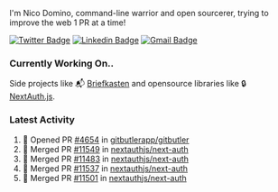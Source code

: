
I'm Nico Domino, command-line warrior and open sourcerer, trying to improve the web 1 PR at a time!

[![Twitter Badge](https://img.shields.io/badge/-@ndom91-1ca0f1?style=flat-square&labelColor=1ca0f1&logo=twitter&logoColor=white&link=https://twitter.com/ndom91)](https://twitter.com/ndom91) [![Linkedin Badge](https://img.shields.io/badge/-ndom91-blue?style=flat-square&logo=Linkedin&logoColor=white&link=https://www.linkedin.com/in/ndom91/)](https://www.linkedin.com/in/ndom91/) [![Gmail Badge](https://img.shields.io/badge/-yo@ndo.dev-c14438?style=flat-square&logo=mail.ru&logoColor=white&link=mailto:yo@ndo.dev)](mailto:yo@ndo.dev)

### Currently Working On..

Side projects like 📬 [Briefkasten](https://briefkastenhq.com) and opensource libraries like 🔒 [NextAuth.js](https://github.com/nextauthjs/next-auth).

<!--START_SECTION_PROFILE_VIEWS:readme-info-->
<!--END_SECTION_PROFILE_VIEWS:readme-info-->

<!--START_SECTION_DAILY_COMMIT:readme-info-->
<!--END_SECTION_DAILY_COMMIT:readme-info-->

<!--START_SECTION_WEEKLY_COMMIT:readme-info-->
<!--END_SECTION_WEEKLY_COMMIT:readme-info-->

### Latest Activity

<!--START_SECTION:activity-->
1. 💪 Opened PR [#4654](https://github.com/gitbutlerapp/gitbutler/pull/4654) in [gitbutlerapp/gitbutler](https://github.com/gitbutlerapp/gitbutler)
2. 🎉 Merged PR [#11549](https://github.com/nextauthjs/next-auth/pull/11549) in [nextauthjs/next-auth](https://github.com/nextauthjs/next-auth)
3. 🎉 Merged PR [#11483](https://github.com/nextauthjs/next-auth/pull/11483) in [nextauthjs/next-auth](https://github.com/nextauthjs/next-auth)
4. 🎉 Merged PR [#11537](https://github.com/nextauthjs/next-auth/pull/11537) in [nextauthjs/next-auth](https://github.com/nextauthjs/next-auth)
5. 🎉 Merged PR [#11501](https://github.com/nextauthjs/next-auth/pull/11501) in [nextauthjs/next-auth](https://github.com/nextauthjs/next-auth)
<!--END_SECTION:activity-->

